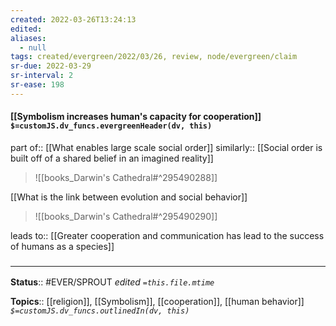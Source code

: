 ```yaml
---
created: 2022-03-26T13:24:13 
edited: 
aliases:
  - null
tags: created/evergreen/2022/03/26, review, node/evergreen/claim
sr-due: 2022-03-29
sr-interval: 2
sr-ease: 198
---
```


#### [[Symbolism increases human's capacity for cooperation]] `$=customJS.dv_funcs.evergreenHeader(dv, this)`

part of:: [[What enables large scale social order]] 
similarly:: [[Social order is built off of a shared belief in an imagined reality]]

> ![[books_Darwin's Cathedral#^295490288]]

[[What is the link between evolution and social behavior]]
> ![[books_Darwin's Cathedral#^295490290]]

leads to:: [[Greater cooperation and communication has lead to the success of humans as a species]]
### <hr class="footnote"/>

**Status**:: #EVER/SPROUT
*edited `=this.file.mtime`*

**Topics**:: [[religion]], [[Symbolism]], [[cooperation]], [[human behavior]]
*`$=customJS.dv_funcs.outlinedIn(dv, this)`*

